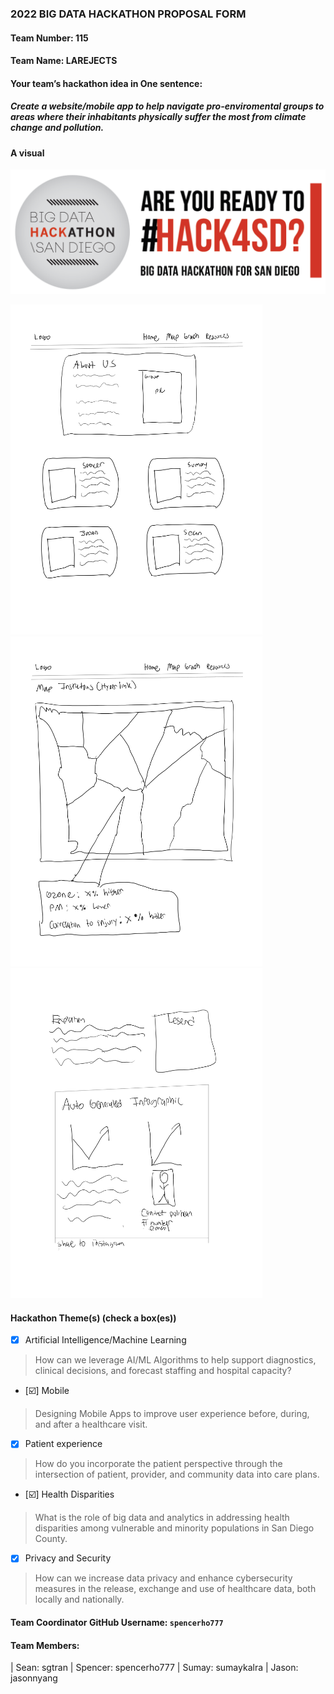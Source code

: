 ### 2022 BIG DATA HACKATHON PROPOSAL FORM

#### Team Number: 115 

#### Team Name: LAREJECTS    
  
#### Your team’s hackathon idea in One sentence:
##### Create a website/mobile app to help navigate pro-enviromental groups to areas where their inhabitants physically suffer the most from climate change and pollution.


#### A visual
![bigdatahackathon4sd](https://github.com/BigDataForSanDiego/bigdataforsandiego.github.io/blob/master/templates/img/Hackathon-Promot-Img-1.png?raw=true "Big Data Hackathon for San Diego 2022")  

<img height="10%" width="80%" alt="hdma" src="https://github.com/BigDataForSanDiego/team115/blob/main/1C726316-4F35-4AED-896D-E8757D7C2271.png">
<img height="10%" width="80%" alt="hdma" src="
https://github.com/BigDataForSanDiego/team115/blob/main/3301FC18-D580-49EC-AAEB-679D16736490.png">

<img height="10%" width="80%" alt="hdma" src="01159B84-D986-4FDB-BEF4-CE8737B2E205.png"> 


#### Hackathon Theme(s) (check a box(es))
- [X] Artificial Intelligence/Machine Learning 
> How can we leverage AI/ML Algorithms to help support diagnostics, clinical decisions, and forecast staffing and hospital capacity?
- [☑️] Mobile
> Designing Mobile Apps to improve user experience before, during, and after a healthcare visit.
- [X] Patient experience
> How do you incorporate the patient perspective through the intersection of patient, provider, and community data into care plans.
- [☑️] Health Disparities
> What is the role of big data and analytics in addressing health disparities among vulnerable and minority populations in San Diego County.
- [X] Privacy and Security
> How can we increase data privacy and enhance cybersecurity measures in the release, exchange and use of healthcare data, both locally and nationally.

#### Team Coordinator GitHub Username: `spencerho777`

#### Team Members: 
| Sean: sgtran
| Spencer: spencerho777
| Sumay: sumaykalra
| Jason: jasonnyang


